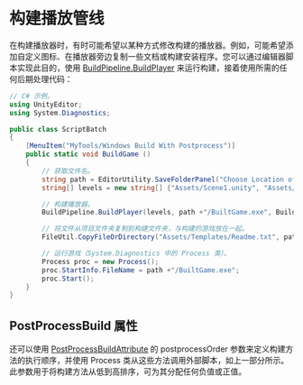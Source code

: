 # 构建播放管线

在构建播放器时，有时可能希望以某种方式修改构建的播放器。例如，可能希望添加自定义图标、在播放器旁边复制一些文档或构建安装程序。您可以通过编辑器脚本实现此目的，使用 [BuildPipeline.BuildPlayer](https://docs.unity.cn/cn/2018.4/ScriptReference/BuildPipeline.BuildPlayer.html) 来运行构建，接着使用所需的任何后期处理代码：

```c#
// C# 示例。
using UnityEditor;
using System.Diagnostics;

public class ScriptBatch 
{
    [MenuItem("MyTools/Windows Build With Postprocess")]
    public static void BuildGame ()
    {
        // 获取文件名。
        string path = EditorUtility.SaveFolderPanel("Choose Location of Built Game", "", "");
        string[] levels = new string[] {"Assets/Scene1.unity", "Assets/Scene2.unity"};

        // 构建播放器。
        BuildPipeline.BuildPlayer(levels, path +"/BuiltGame.exe", BuildTarget.StandaloneWindows, BuildOptions.None);

        // 将文件从项目文件夹复制到构建文件夹，与构建的游戏放在一起。
        FileUtil.CopyFileOrDirectory("Assets/Templates/Readme.txt", path + "Readme.txt");

        // 运行游戏（System.Diagnostics 中的 Process 类）。
        Process proc = new Process();
        proc.StartInfo.FileName = path +"/BuiltGame.exe";
        proc.Start();
    }
}

```

## PostProcessBuild 属性

还可以使用 [PostProcessBuildAttribute](https://docs.unity.cn/cn/2018.4/ScriptReference/Callbacks.PostProcessBuildAttribute.html) 的 postprocessOrder 参数来定义构建方法的执行顺序，并使用 Process 类从这些方法调用外部脚本，如上一部分所示。此参数用于将构建方法从低到高排序，可为其分配任何负值或正值。